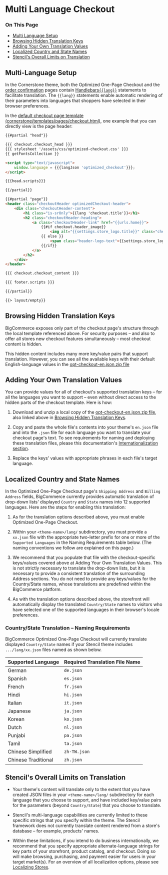 <h1>Multi Language Checkout</h1>

<div class="otp" id="no-index">
	<h3> On This Page </h3>
	<ul>
		<li><a href="#multi_multi-lang">Multi Language Setup</a></li>
    <li><a href="#multi_browsing">Browsing Hidden Translation Keys</a></li>
    <li><a href="#multi_adding">Adding Your Own Translation Values</a></li>
    <li><a href="#multi_localized">Localized Country and State Names</a></li>
    <li><a href="#multi_stencils-overall">Stencil's Overall Limits on Translation</a></li>
	</ul>
</div>

<a href='#multi_multi-lang' aria-hidden='true' class='block-anchor'  id='multi_multi-lang'></a>

## Multi-Language Setup 

In the Cornerstone theme, both the Optimized One-Page Checkout and the [order confirmation](https://github.com/bigcommerce/cornerstone/blob/master/templates/pages/order-confirmation.html) pages contain [Handlebars`{{lang}}`](/stencil-docs/handlebars-syntax-and-helpers/handlebars-helpers-reference/string-helpers/custom-string-helpers#handlebars_lang) statements to facilitate translation. The `{{lang}}` statements enable automatic rendering of their parameters into languages that shoppers have selected in their browser preferences.

In the [default checkout page template (cornerstone/templates/pages/checkout.html)](https://github.com/bigcommerce/cornerstone/blob/master/templates/pages/checkout.html), one example that you can directly view is the page header:

<!--
title: "checkout.html"
subtitle: "{{lang}} statement in page header"
lineNumbers: true
-->

```html
{{#partial "head"}}

{{{ checkout.checkout_head }}}
{{{ stylesheet '/assets/css/optimized-checkout.css' }}}
{{ getFontsCollection }}

<script type="text/javascript">
    window.language = {{{langJson 'optimized_checkout'}}};
</script>

{{{head.scripts}}}

{{/partial}}

{{#partial "page"}}
<header class="checkoutHeader optimizedCheckout-header">
    <div class="checkoutHeader-content">
        <h1 class="is-srOnly">{{lang 'checkout.title'}}</h1>
        <h2 class="checkoutHeader-heading">
            <a class="checkoutHeader-link" href="{{urls.home}}">
                {{#if checkout.header_image}}
                    <img alt="{{settings.store_logo.title}}" class="checkoutHeader-logo" id="logoImage" src="{{ checkout.header_image }}"/>
                {{ else }}
                    <span class="header-logo-text">{{settings.store_logo.title}}</span>
                {{/if}}
            </a>
        </h2>
    </div>
</header>

{{{ checkout.checkout_content }}}

{{{ footer.scripts }}}

{{/partial}}

{{> layout/empty}}

```



<a href='#multi_browsing' aria-hidden='true' class='block-anchor'  id='multi_browsing'></a>

## Browsing Hidden Translation Keys

BigCommerce exposes only part of the checkout page's structure through the local template referenced above. For security purposes – and also to offer all stores new checkout features simultaneously – most checkout content is hidden.

This hidden content includes many more key/value pairs that support translation. However, you can see all the available keys with their default English-language values in the [opt-checkout-en.json.zip file](https://storage.googleapis.com/bigcommerce-production-dev-center/template-files/opt-checkout-en.json.zip)



<a href='#multi_adding' aria-hidden='true' class='block-anchor'  id='multi_adding'></a>

## Adding Your Own Translation Values

You can provide values for all of checkout's supported translation keys – for all the languages you want to support – even without direct access to the hidden parts of the checkout template. Here is how:

1. Download and unzip a local copy of the [opt-checkout-en.json.zip file](https://storage.googleapis.com/bigcommerce-production-dev-center/template-files/opt-checkout-en.json.zip), also linked above in [Browsing Hidden Translation Keys](#multi_browsing).

2. Copy and paste the whole file's contents into your theme's `en.json` file and into the `.json` file for each language you want to translate your checkout page's text. To see requirements for naming and deploying these translation files, please this documentation's [Internationalization section](/stencil-docs/internationalization-and-localization/).

3. Replace the keys' values with appropriate phrases in each file's target language.

<a href='#multi_localized' aria-hidden='true' class='block-anchor'  id='multi_localized'></a>

## Localized Country and State Names 

In the Optimized One-Page Checkout page's `Shipping Address` and `Billing Address` fields, BigCommerce currently provides automatic translation of drop-down lists' displayed `Country` and `State` names into 12 supported languages. Here are the steps for enabling this translation:

1. As for the translation options described above, you must enable Optimized One-Page Checkout.

2. Within your `<theme-name>/lang/` subdirectory, you must provide a `xx.json` file with the appropriate two-letter prefix for one or more of the `Supported Languages` in the Naming Requirements table below. (The naming conventions we follow are explained on this page.)

3. We recommend that you populate that file with the checkout-specific keys/values covered above at Adding Your Own Translation Values. This is not strictly necessary to translate the drop-down lists, but it is necessary to provide a consistent translation of the surrounding Address sections. You do not need to provide any keys/values for the Country/State names, whose translations are predefined within the BigCommerce platform.

4. As with the translation options described above, the storefront will automatically display the translated `Country/State` names to visitors who have selected one of the supported languages in their browser's locale preferences.

### Country/State Translation – Naming Requirements

BigCommerce Optimized One-Page Checkout will currently translate displayed `Country/State` names if your Stencil theme includes `.../lang/xx.json` files named as shown below.

| Supported Language | Required Translation File Name |
|------|------|
|  German | `de.json` |
| Spanish | `es.json` |
| French | `fr.json` |
| Hindi | `hi.json` |
| Italian | `it.json` |
| Japanese | `ja.json` |
| Korean | `ko.json` |
| Dutch | `nl.json` |
| Punjabi | `pa.json` |
| Tamil | `ta.json` |
| Chinese Simplified | `zh-TW.json` |
| Chinese Traditional | `zh.json` |



<a href='#multi_stencils-overall' aria-hidden='true' class='block-anchor'  id='multi_stencils-overall'></a>

## Stencil's Overall Limits on Translation

* Your theme's content will translate only to the extent that you have created JSON files in your `<theme-name>/lang/` subdirectory for each language that you choose to support, and have included key/value pairs for the parameters (beyond `Country/State`) that you choose to translate.

* Stencil's multi-language capabilities are currently limited to these specific strings that you specify within the theme. The Stencil framework does not currently translate content rendered from a store's database – for example, products' names.

* Within these limitations, if you intend to do business internationally, we recommend that you specify appropriate alternate-language strings for key parts of your storefront, product catalog, and checkout. Doing so will make browsing, purchasing, and payment easier for users in your target market(s). For an overview of all localization options, please see [Localizing Stores](/stencil-docs/internationalization-and-localization/localizing-stores).

